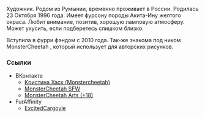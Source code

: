 Художник. Родом из Румынии, временно проживает в России. Родилась 23 Октября 1996 года. Имеет фурсону породы Акита-Ину желтого окраса. Любит внимание, позитив, хорошую ламповую атмосферу. 
Может укусить, если подберетесь слишком близко.

Вступила в фурри фэндом с 2010 года. Так-же знакома под ником MonsterCheetah , который использует для авторских рисунков. 

### Ссылки

- ВКонтакте
  - [Кристина Хаск (Monstercheetah)](https://vk.com/id162105370)
  - [MonsterCheetah SFW](https://vk.com/public152989954)
  - [MonsterCheetah Arts (+18)](https://vk.com/public120997411)
- FurAffinity
  - [ExcitedCargoyle](https://furaffinity.net/user/excitedcargoyle/)
